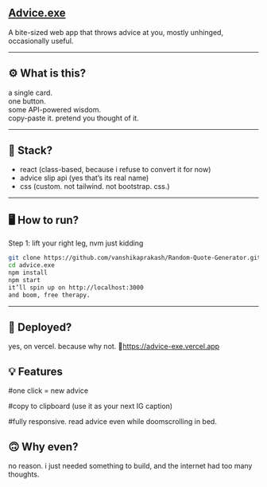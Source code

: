 ## [Advice.exe](https://adviceexe.vercel.app)

A bite-sized web app that throws advice at you, mostly unhinged, occasionally useful.

---

## ⚙️ What is this?

a single card.  
one button.  
some API-powered wisdom.  
copy-paste it. pretend you thought of it.  


---

## 🧪 Stack?

- react (class-based, because i refuse to convert it for now)
- advice slip api (yes that’s its real name)
- css (custom. not tailwind. not bootstrap. css.)

---

## 🖥️ How to run?
Step 1: lift your right leg, nvm just kidding

```bash
git clone https://github.com/vanshikaprakash/Random-Quote-Generator.git
cd advice.exe
npm install
npm start
it’ll spin up on http://localhost:3000
and boom, free therapy.
```
---

## 🚢 Deployed?
yes, on vercel. because why not.
🔗https://advice-exe.vercel.app

## 💡 Features
 #one click = new advice
 
 #copy to clipboard (use it as your next IG caption)
 
 #fully responsive. read advice even while doomscrolling in bed.


## 🙃 Why even?
no reason.
i just needed something to build, and the internet had too many thoughts.
